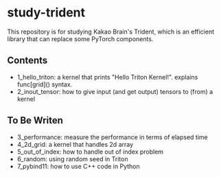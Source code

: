 # study-trident
This repository is for studying Kakao Brain's Trident, which is an efficient library that can replace some PyTorch components. 


## Contents

- 1_hello_triton: a kernel that prints "Hello Triton Kernel!". explains func\[grid\]() syntax.
- 2_inout_tensor: how to give input (and get output) tensors to (from) a kernel


## To Be Writen
- 3_performance: measure the performance in terms of elapsed time
- 4_2d_grid: a kernel that handles 2d array
- 5_out_of_index: how to handle out of index problem
- 6_random: using random seed in Triton
- 7_pybind11: how to use C++ code in Python
